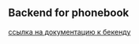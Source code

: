 ## Backend for phonebook

[ссылка на документацию к бекенду](https://backend-for-phonebook.herokuapp.com/api-docs/)
